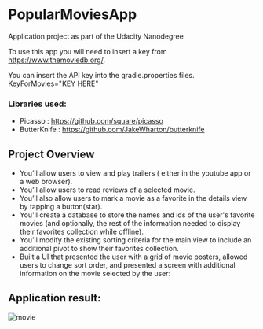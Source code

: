 # PopularMoviesApp
Application project as part of the Udacity Nanodegree

To use this app you will need to insert a key from https://www.themoviedb.org/.

You can insert the API key into the gradle.properties files.
KeyForMovies="KEY HERE"

### Libraries used:

* Picasso : https://github.com/square/picasso
* ButterKnife : https://github.com/JakeWharton/butterknife


## Project Overview

* You’ll allow users to view and play trailers ( either in the youtube app or a web browser).
* You’ll allow users to read reviews of a selected movie.
* You’ll also allow users to mark a movie as a favorite in the details view by tapping a button(star).
* You'll create a database to store the names and ids of the user's favorite movies (and optionally, the rest of the information needed to display their favorites collection while offline).
* You’ll modify the existing sorting criteria for the main view to include an additional pivot to show their favorites collection.
* Built a UI that presented the user with a grid of movie posters, allowed users to change sort order, and presented a screen with additional information on the movie selected by the user:


## Application result:

![movie](movie.gif)
